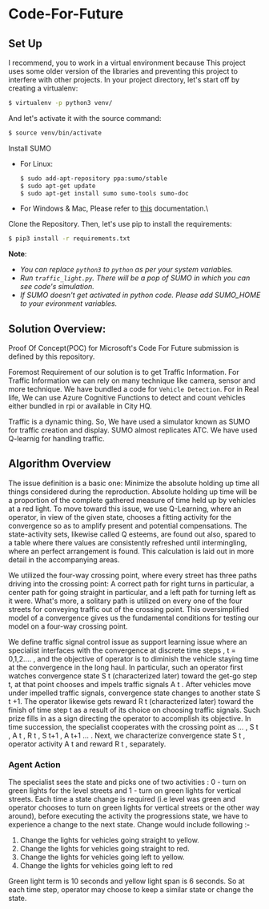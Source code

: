 # Code-For-Future

## Set Up
I recommend, you to work in a virtual environment because This project uses some older version of the libraries and preventing this project to interfere with other projects. In your project directory, let's start off by creating a virtualenv:
``` bash 
$ virtualenv -p python3 venv/
```
And let's activate it with the source command:
``` bash
$ source venv/bin/activate
```
Install SUMO
+ For Linux: 
  ``` bash
  $ sudo add-apt-repository ppa:sumo/stable
  $ sudo apt-get update
  $ sudo apt-get install sumo sumo-tools sumo-doc
  ```
+ For Windows & Mac, Please refer to [this](https://sumo.dlr.de/docs/Installing.html) documentation.\

Clone the Repository. Then, let's use pip to install the requirements:
``` bash
$ pip3 install -r requirements.txt
```
**Note**: 
  + *You can replace `python3` to `python` as per your system variables.*
  + *Run `traffic_light.py`. There will be a pop of SUMO in which you can see code's simulation.*
  + *If SUMO doesn't get activated in python code. Please add SUMO_HOME to your evironment variables.*

## Solution Overview:
Proof Of Concept(POC) for Microsoft's Code For Future submission is defined by this repository. 

Foremost Requirement of our solution is to get Traffic Information. For Traffic Information we can rely on many technique like camera, sensor and more technique. We have bundled a code for `Vehicle Detection`. For in Real life, We can use Azure Cognitive Functions to detect and count vehicles either bundled in rpi or available in City HQ.

Traffic is a dynamic thing. So, We have used a simulator known as SUMO for traffic creation and display. SUMO almost replicates ATC. We have used Q-learnig for handling traffic. 

## Algorithm Overview
The issue definition is a basic one: Minimize the absolute holding up time all things considered 
during the reproduction. Absolute holding up time will be a proportion of the complete gathered measure of 
time held up by vehicles at a red light. To move toward this issue, we use Q-Learning, where an 
operator, in view of the given state, chooses a fitting activity for the convergence so as to 
amplify present and potential compensations. The state-activity sets, likewise called Q esteems, are found out 
also, spared to a table where there values are consistently refreshed until intermingling, where an 
perfect arrangement is found. This calculation is laid out in more detail in the accompanying areas.

We utilized the four-way crossing point, where every street has three paths driving into the 
crossing point: A correct path for right turns in particular, a center path for going straight in particular, and a left 
path for turning left as it were. What's more, a solitary path is utilized on every one of the four streets for conveying 
traffic out of the crossing point. This oversimplified model of a convergence gives us the fundamental 
conditions for testing our model on a four-way crossing point. 

We define traffic signal control issue as support learning issue where an 
specialist interfaces with the convergence at discrete time steps , t = 0,1,2.... , and the objective of operator is 
to diminish the vehicle staying time at the convergence in the long haul. In particular, such an operator 
first watches convergence state S​ t​ (characterized later) toward the get-go step t, at that point chooses and 
impels traffic signals A​ t​ . After vehicles move under impelled traffic signals, convergence state 
changes to another state S​ t​ +1. The operator likewise gets reward R​ t​ (characterized later) toward the finish of time step t 
as a result of its choice on choosing traffic signals. Such prize fills in as a sign 
directing the operator to accomplish its objective. In time succession, the specialist cooperates with the crossing point as 
... , S​ t​ , A​ t​ , R​ t​ , S​ t+1​ , A​ t+1​ ... . Next, we characterize convergence state S​ t​ , operator activity A​ t​ and reward R​ t​ , separately.

### Agent Action
The specialist sees the state and picks one of two activities : 0 - turn on green lights for the 
level streets and 1 - turn on green lights for vertical streets. Each time a state change is 
required (i.e level was green and operator chooses to turn on green lights for vertical streets or 
the other way around), before executing the activity the progressions state, we have to experience a change to the 
next state. Change would include following :- 
1) Change the lights for vehicles going straight to yellow. 
2) Change the lights for vehicles going straight to red. 
3) Change the lights for vehicles going left to yellow. 
4) Change the lights for vehicles going left to red 

Green light term is 10 seconds and yellow light span is 6 seconds. So at each time step, 
operator may choose to keep a similar state or change the state.
